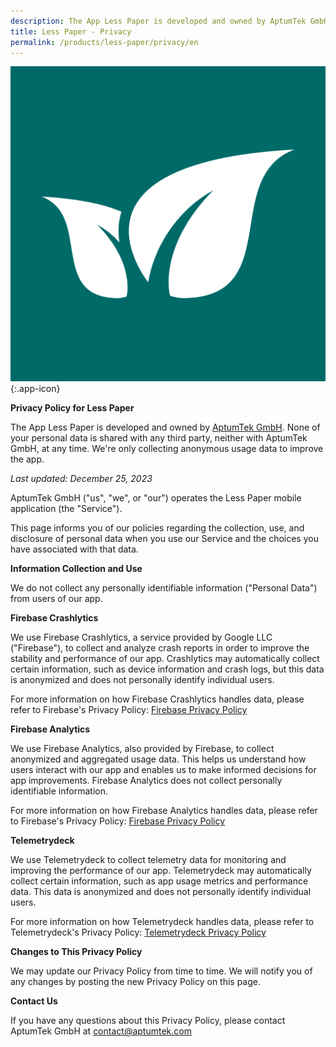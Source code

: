 ```yaml
---
description: The App Less Paper is developed and owned by AptumTek GmbH.
title: Less Paper - Privacy
permalink: /products/less-paper/privacy/en
---
```


![Less Paper](/assets/images/less-paper/icon.png){:.app-icon}

**Privacy Policy for Less Paper**

The App Less Paper is developed and owned by [AptumTek GmbH](https://aptumtek.com). None of your personal data is shared with any third party, neither with AptumTek GmbH, at any time. We're only collecting anonymous usage data to improve the app.

*Last updated: December 25, 2023*

AptumTek GmbH ("us", "we", or "our") operates the Less Paper mobile application (the "Service").

This page informs you of our policies regarding the collection, use, and disclosure of personal data when you use our Service and the choices you have associated with that data.

**Information Collection and Use**

We do not collect any personally identifiable information ("Personal Data") from users of our app.

**Firebase Crashlytics**

We use Firebase Crashlytics, a service provided by Google LLC ("Firebase"), to collect and analyze crash reports in order to improve the stability and performance of our app. Crashlytics may automatically collect certain information, such as device information and crash logs, but this data is anonymized and does not personally identify individual users.

For more information on how Firebase Crashlytics handles data, please refer to Firebase's Privacy Policy: [Firebase Privacy Policy](https://firebase.google.com/support/privacy/)

**Firebase Analytics**

We use Firebase Analytics, also provided by Firebase, to collect anonymized and aggregated usage data. This helps us understand how users interact with our app and enables us to make informed decisions for app improvements. Firebase Analytics does not collect personally identifiable information.

For more information on how Firebase Analytics handles data, please refer to Firebase's Privacy Policy: [Firebase Privacy Policy](https://firebase.google.com/support/privacy/)

**Telemetrydeck**

We use Telemetrydeck to collect telemetry data for monitoring and improving the performance of our app. Telemetrydeck may automatically collect certain information, such as app usage metrics and performance data. This data is anonymized and does not personally identify individual users.

For more information on how Telemetrydeck handles data, please refer to Telemetrydeck's Privacy Policy: [Telemetrydeck Privacy Policy](https://telemetrydeck.com/privacy)

**Changes to This Privacy Policy**

We may update our Privacy Policy from time to time. We will notify you of any changes by posting the new Privacy Policy on this page.

**Contact Us**

If you have any questions about this Privacy Policy, please contact AptumTek GmbH at contact@aptumtek.com
